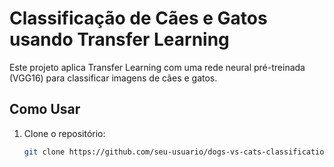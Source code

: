# Classificação de Cães e Gatos usando Transfer Learning

Este projeto aplica Transfer Learning com uma rede neural pré-treinada (VGG16) para classificar imagens de cães e gatos.

## Como Usar

1. Clone o repositório:
   ```bash
   git clone https://github.com/seu-usuario/dogs-vs-cats-classification.git

